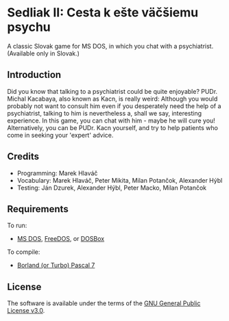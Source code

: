 # Sedliak II: Cesta k ešte väčšiemu psychu

A classic Slovak game for MS DOS, in which you chat with a psychiatrist. (Available only in Slovak.)

## Introduction

Did you know that talking to a psychiatrist could be quite enjoyable? PUDr. Michal Kacabaya, also known as Kacn, is really weird: Although you would probably not want to consult him even if you desperately need the help of a psychiatrist, talking to him is nevertheless a, shall we say, interesting experience. In this game, you can chat with him - maybe he will cure you! Alternatively, you can be PUDr. Kacn yourself, and try to help patients who come in seeking your 'expert' advice.

## Credits

* Programming: Marek Hlaváč
* Vocabulary: Marek Hlaváč, Peter Mikita, Milan Potančok, Alexander Hýbl
* Testing: Ján Dzurek, Alexander Hýbl, Peter Macko, Milan Potančok

## Requirements

To run:
* [MS DOS](https://en.wikipedia.org/wiki/MS-DOS), [FreeDOS](http://www.freedos.org/), or [DOSBox](https://www.dosbox.com/)

To compile:
* [Borland (or Turbo) Pascal 7](https://en.wikipedia.org/wiki/Turbo_Pascal)

## License

The software is available under the terms of the [GNU General Public License v3.0](https://github.com/aific/sedl2ak/blob/master/LICENSE).
